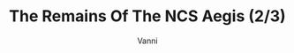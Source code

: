 ---
media: "images/rounds/round_4_2/ncs_aegis_2.png"
media_type: image
type: art
title: The Remains Of The NCS Aegis (2/3)
author: [Vanni]
desc: An expedition team discovers the remains of the <i>NCS Aegis</i>, having been worn down through exposure to the elements.
---